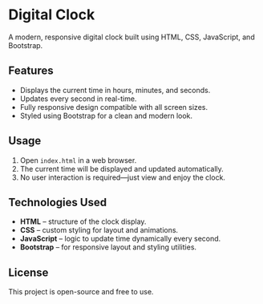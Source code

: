 # Digital Clock

A modern, responsive digital clock built using HTML, CSS, JavaScript, and Bootstrap.

## Features

- Displays the current time in hours, minutes, and seconds.
- Updates every second in real-time.
- Fully responsive design compatible with all screen sizes.
- Styled using Bootstrap for a clean and modern look.

## Usage

1. Open `index.html` in a web browser.
2. The current time will be displayed and updated automatically.
3. No user interaction is required—just view and enjoy the clock.

## Technologies Used

- **HTML** – structure of the clock display.
- **CSS** – custom styling for layout and animations.
- **JavaScript** – logic to update time dynamically every second.
- **Bootstrap** – for responsive layout and styling utilities.

## License

This project is open-source and free to use.
